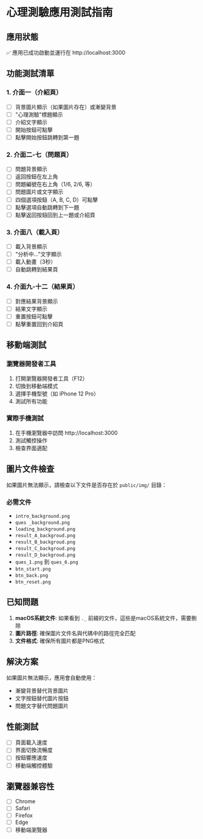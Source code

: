 # 心理測驗應用測試指南

## 應用狀態
✅ 應用已成功啟動並運行在 http://localhost:3000

## 功能測試清單

### 1. 介面一（介紹頁）
- [ ] 背景圖片顯示（如果圖片存在）或漸變背景
- [ ] "心理測驗"標題顯示
- [ ] 介紹文字顯示
- [ ] 開始按鈕可點擊
- [ ] 點擊開始按鈕跳轉到第一題

### 2. 介面二-七（問題頁）
- [ ] 問題背景顯示
- [ ] 返回按鈕在左上角
- [ ] 問題編號在右上角（1/6, 2/6, 等）
- [ ] 問題圖片或文字顯示
- [ ] 四個選項按鈕（A, B, C, D）可點擊
- [ ] 點擊選項自動跳轉到下一題
- [ ] 點擊返回按鈕回到上一題或介紹頁

### 3. 介面八（載入頁）
- [ ] 載入背景顯示
- [ ] "分析中..."文字顯示
- [ ] 載入動畫（3秒）
- [ ] 自動跳轉到結果頁

### 4. 介面九-十二（結果頁）
- [ ] 對應結果背景顯示
- [ ] 結果文字顯示
- [ ] 重置按鈕可點擊
- [ ] 點擊重置回到介紹頁

## 移動端測試

### 瀏覽器開發者工具
1. 打開瀏覽器開發者工具（F12）
2. 切換到移動端模式
3. 選擇手機型號（如 iPhone 12 Pro）
4. 測試所有功能

### 實際手機測試
1. 在手機瀏覽器中訪問 http://localhost:3000
2. 測試觸控操作
3. 檢查界面適配

## 圖片文件檢查

如果圖片無法顯示，請檢查以下文件是否存在於 `public/img/` 目錄：

### 必需文件
- `intro_background.png`
- `ques _background.png`
- `loading_background.png`
- `result_A_backgroud.png`
- `result_B_backgroud.png`
- `result_C_backgroud.png`
- `result_D_backgroud.png`
- `ques_1.png` 到 `ques_6.png`
- `btn_start.png`
- `btn_back.png`
- `btn_reset.png`

## 已知問題

1. **macOS系統文件**: 如果看到 `._` 前綴的文件，這些是macOS系統文件，需要刪除
2. **圖片路徑**: 確保圖片文件名與代碼中的路徑完全匹配
3. **文件格式**: 確保所有圖片都是PNG格式

## 解決方案

如果圖片無法顯示，應用會自動使用：
- 漸變背景替代背景圖片
- 文字按鈕替代圖片按鈕
- 問題文字替代問題圖片

## 性能測試

- [ ] 頁面載入速度
- [ ] 界面切換流暢度
- [ ] 按鈕響應速度
- [ ] 移動端觸控體驗

## 瀏覽器兼容性

- [ ] Chrome
- [ ] Safari
- [ ] Firefox
- [ ] Edge
- [ ] 移動端瀏覽器 